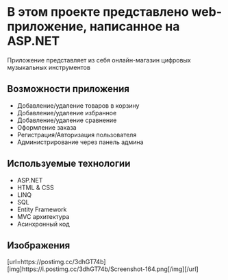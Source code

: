 <h1>В этом проекте представлено web-приложение, написанное на ASP.NET</h1>
<p>Приложение представляет из себя онлайн-магазин цифровых музыкальных инструментов</p>
<h2>Возможности приложения</h2>
<ul>
  <li>Добавление/удаление товаров в корзину</li>
  <li>Добавление/удаление избранное</li>
  <li>Добавление/удаление сравнение</li>
  <li>Оформление заказа</li>
  <li>Регистрация/Авторизация пользователя</li>
  <li>Администрирование через панель админа</li>
</ul>
<h2>Используемые технологии</h2>
<ul>
  <li>ASP.NET</li>
  <li>HTML & CSS</li>
  <li>LINQ</li>
  <li>SQL</li>
  <li>Entity Framework</li>
  <li>MVC архитектура</li>
  <li>Асинхронный код</li>
</ul>
<h2>Изображения</h2>
[url=https://postimg.cc/3dhGT74b][img]https://i.postimg.cc/3dhGT74b/Screenshot-164.png[/img][/url]
